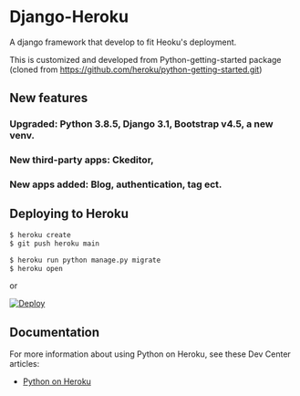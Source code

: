 
# Django-Heroku

A django framework that develop to fit Heoku's deployment.

This is customized and developed from Python-getting-started package (cloned from https://github.com/heroku/python-getting-started.git) 

## New features

### Upgraded: Python 3.8.5, Django 3.1, Bootstrap v4.5, a new venv.
### New third-party apps: Ckeditor, 
### New apps added: Blog, authentication, tag ect.

## Deploying to Heroku

```sh
$ heroku create
$ git push heroku main

$ heroku run python manage.py migrate
$ heroku open
```
or

[![Deploy](https://www.herokucdn.com/deploy/button.svg)](https://heroku.com/deploy)

## Documentation

For more information about using Python on Heroku, see these Dev Center articles:

- [Python on Heroku](https://devcenter.heroku.com/categories/python)
